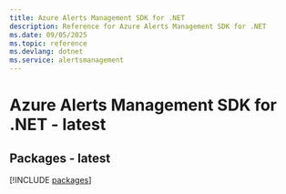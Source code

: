 ```yaml
---
title: Azure Alerts Management SDK for .NET
description: Reference for Azure Alerts Management SDK for .NET
ms.date: 09/05/2025
ms.topic: reference
ms.devlang: dotnet
ms.service: alertsmanagement
---
```

# Azure Alerts Management SDK for .NET - latest
## Packages - latest
[!INCLUDE [packages](alerts-management-index.md)]